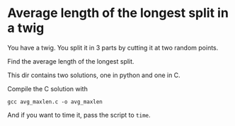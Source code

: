 # Average length of the longest split in a twig

You have a twig. You split it in 3 parts by cutting it at two random points.

Find the average length of the longest split.


This dir contains two solutions, one in python and one in C.

Compile the C solution with

```
gcc avg_maxlen.c -o avg_maxlen
```

And if you want to time it, pass the script to ```time```.
